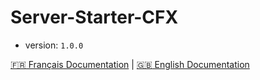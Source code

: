 # Server-Starter-CFX

- version: ``1.0.0``

[:fr: Français Documentation](./documentation_fr.md) | [:uk: English Documentation](./documentation_en.md)
